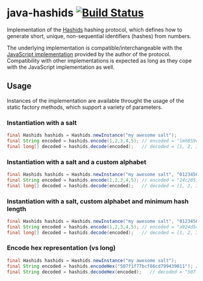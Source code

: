 # java-hashids [![Build Status](https://travis-ci.org/davidafsilva/java-hashids.svg?branch=master)](https://travis-ci.org/davidafsilva/java-hashids)
Implementation of the [Hashids](http://hashids.org) hashing protocol, which defines how to generate short, unique, non-sequential identifiers (hashes) from numbers.

The underlying implementation is compatible/interchangeable with the [JavaScript implementation](https://github.com/ivanakimov/hashids.js) provided by the author of the protocol.
Compatibility with other implementations is expected as long as they cope with the JavaScript implementation as well.


## Usage

Instances of the implementation are available throught the usage of the static factory methods, 
which support a variety of parameters.

### Instantiation with a salt
```java
final Hashids hashids = Hashids.newInstance("my awesome salt");
final String encoded = hashids.encode(1,2,3,4,5); // encoded = "lmh8S9cQuk"
final long[] decoded = hashids.decode(encoded);   // decoded = [1, 2, 3, 4, 5]
```

### Instantiation with a salt and a custom alphabet
```java
final Hashids hashids = Hashids.newInstance("my awesome salt", "0123456789abcdef");
final String encoded = hashids.encode(1,2,3,4,5); // encoded = "24c20519fb"
final long[] decoded = hashids.decode(encoded);   // decoded = [1, 2, 3, 4, 5]
```

### Instantiation with a salt, custom alphabet and minimum hash length
```java
final Hashids hashids = Hashids.newInstance("my awesome salt", "0123456789abcdef", 32);
final String encoded = hashids.encode(1,2,3,4,5); // encoded = "a924d54a937624c20519fb6de82b835b"
final long[] decoded = hashids.decode(encoded);   // decoded = [1, 2, 3, 4, 5]
```

### Encode hex representation (vs long)
```java
final Hashids hashids = Hashids.newInstance("my awesome salt");
final String encoded = hashids.encodeHex("507f1f77bcf86cd799439011"); // encoded = "R2qnd2vkOJTXm7XV7yq4"
final String decoded = hashids.decodeHex(encoded);   // decoded = "507f1f77bcf86cd799439011"
```
